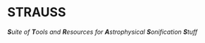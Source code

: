 # STRAUSS
***S**uite of **T**ools and **R**esources for **A**strophysical **S**onification **S**tuff*
